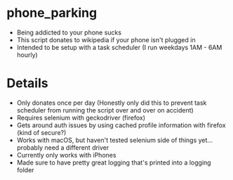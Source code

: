 # phone_parking

- Being addicted to your phone sucks
- This script donates to wikipedia if your phone isn't plugged in 
- Intended to be setup with a task scheduler (I run weekdays 1AM - 6AM hourly) 


# Details
- Only donates once per day (Honestly only did this to prevent task scheduler from running the script over and over on accident)
- Requires selenium with geckodriver (firefox) 
- Gets around auth issues by using cached profile information with firefox (kind of secure?) 
- Works with macOS, but haven't tested selenium side of things yet... probably need a different driver 
- Currently only works with iPhones 
- Made sure to have pretty great logging that's printed into a logging folder
